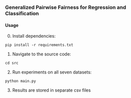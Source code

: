 ### Generalized Pairwise Fairness for Regression and Classification

#### Usage
0. Install dependencies:
```
pip install -r requirements.txt
```
1. Navigate to the source code:
```
cd src
```
2. Run experiments on all seven datasets:
```
python main.py
```
3. Results are stored in separate csv files
